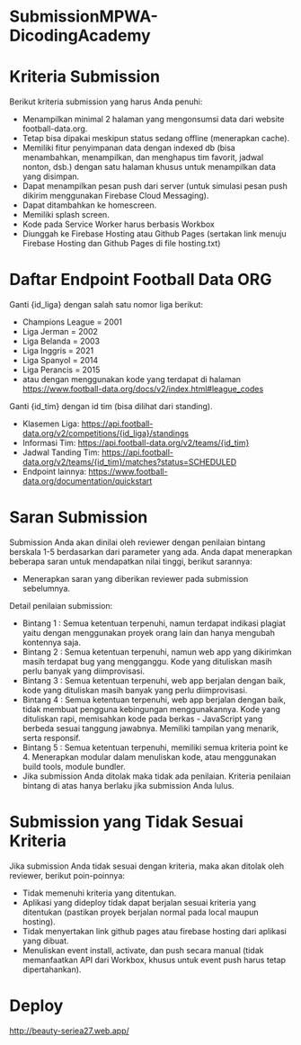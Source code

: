 # SubmissionMPWA-DicodingAcademy

# Kriteria Submission
Berikut kriteria submission yang harus Anda penuhi:

- Menampilkan minimal 2 halaman yang mengonsumsi data dari website football-data.org.
- Tetap bisa dipakai meskipun status sedang offline (menerapkan cache).
- Memiliki fitur penyimpanan data dengan indexed db (bisa menambahkan, menampilkan, dan menghapus tim favorit, jadwal nonton, dsb.) dengan satu halaman khusus untuk menampilkan data yang disimpan.
- Dapat menampilkan pesan push dari server (untuk simulasi pesan push dikirim menggunakan Firebase Cloud Messaging). 
- Dapat ditambahkan ke homescreen.
- Memiliki splash screen.
- Kode pada Service Worker harus berbasis Workbox 
- Diunggah ke Firebase Hosting atau Github Pages (sertakan link menuju Firebase Hosting dan Github Pages di file hosting.txt)
 

# Daftar Endpoint Football Data ORG
Ganti {id_liga} dengan salah satu nomor liga berikut:

- Champions League = 2001
- Liga Jerman = 2002
- Liga Belanda = 2003
- Liga Inggris = 2021
- Liga Spanyol = 2014
- Liga Perancis = 2015
- atau dengan menggunakan kode yang terdapat di halaman https://www.football-data.org/docs/v2/index.html#league_codes

Ganti {id_tim} dengan id tim (bisa dilihat dari standing). 

- Klasemen Liga: https://api.football-data.org/v2/competitions/{id_liga}/standings
- Informasi Tim: https://api.football-data.org/v2/teams/{id_tim}
- Jadwal Tanding Tim: https://api.football-data.org/v2/teams/{id_tim}/matches?status=SCHEDULED
- Endpoint lainnya: https://www.football-data.org/documentation/quickstart
 

# Saran Submission
Submission Anda akan dinilai oleh reviewer dengan penilaian bintang berskala 1-5 berdasarkan dari parameter yang ada.
Anda dapat menerapkan beberapa saran untuk mendapatkan nilai tinggi, berikut sarannya:

- Menerapkan saran yang diberikan reviewer pada submission sebelumnya.

Detail penilaian submission:

- Bintang 1 : Semua ketentuan terpenuhi, namun terdapat indikasi plagiat yaitu dengan menggunakan proyek orang lain dan hanya mengubah kontennya saja.
- Bintang 2 : Semua ketentuan terpenuhi, namun web app yang dikirimkan masih terdapat bug yang mengganggu. Kode yang dituliskan masih perlu banyak yang diimprovisasi.
- Bintang 3 : Semua ketentuan terpenuhi, web app berjalan dengan baik, kode yang dituliskan masih banyak yang perlu diimprovisasi.
- Bintang 4 : Semua ketentuan terpenuhi, web app berjalan dengan baik, tidak membuat pengguna kebingungan menggunakannya. Kode yang dituliskan rapi, memisahkan kode pada berkas - JavaScript yang berbeda sesuai tanggung jawabnya. Memiliki tampilan yang menarik, serta responsif.
- Bintang 5 : Semua ketentuan terpenuhi, memiliki semua kriteria point ke 4. Menerapkan modular dalam menuliskan kode, atau menggunakan build tools, module bundler.
- Jika submission Anda ditolak maka tidak ada penilaian. Kriteria penilaian bintang di atas hanya berlaku jika submission Anda lulus.


# Submission yang Tidak Sesuai Kriteria
Jika submission Anda tidak sesuai dengan kriteria, maka akan ditolak oleh reviewer, berikut poin-poinnya:

- Tidak memenuhi kriteria yang ditentukan.
- Aplikasi yang dideploy tidak dapat berjalan sesuai kriteria yang ditentukan (pastikan proyek berjalan normal pada local maupun hosting).
- Tidak menyertakan link github pages atau firebase hosting dari aplikasi yang dibuat.
- Menuliskan event install, activate, dan push secara manual (tidak memanfaatkan API dari Workbox, khusus untuk event push harus tetap dipertahankan).

# Deploy 
http://beauty-seriea27.web.app/
